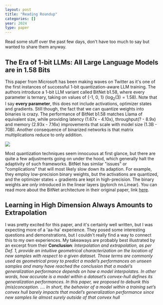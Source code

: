```yaml
---
layout: post
title: "Reading Roundup"
categories: []
year: 2024
type: paper
---
```


Read some stuff over the past few days, don't have too much to say but wanted to share them anyway.

## The Era of 1-bit LLMs: All Large Language Models are in 1.58 Bits

This paper from Microsoft has been making waves on Twitter as it's one of the first instances of successful 1-bit quantization-aware LLM training. The authors introduce a 1-bit LLM variant called BitNet b1.58, where every parameter is ternary, taking on values of {-1, 0, 1} ($\log_2(3) = 1.58$). Note that I say **every parameter**, this does not include activations, optimizer states and gradients. Still though, the fact that we can quantize weights into binaries is crazy. The performance of BitNet b1.58 matches Llama of equivalent size, while providing latency (1.67x - 4.10x), throughput(? - 8.9x) and memory (2.93x - 7.16x) improvements that scale with model size (1.3B - 70B). Another consequence of binarized networks is that matrix multiplications reduce to only addition.

![](/images/bitnetb1.58.png)

Most quantization techniques seem innocuous at first glance, but there are quite a few adjustments going on under the hood, which generally halt the adaptivity of such frameworks. BitNet has similar "issues" or "complications" that will most likely slow down its adaption. For example, they employ low-precision binary weights, but the activations are quantized, and the optimizer states + gradients are kept in high-precision. The binary weights are _only_ introduced in the linear layers (pytorch nn.Linear). You can read more about the BitNet architecture in their original paper, link [here](https://arxiv.org/pdf/2310.11453.pdf).

## Learning in High Dimension Always Amounts to Extrapolation

I was pretty excited for this paper, and it's certainly well written, but I was expecting more of a 'aa-ha' experience. They posed some interesting questions and demonstrations, but I couldn't really find a way to connect this to my own experiences. My takeaways are probably best illustrated by an excerpt from their **Conclusion**: *Interpolation and extrapolation, as per Def. 1, provide an intuitive geometrical characterization on the location of new samples with respect to a given dataset. Those terms are commonly used as geometrical proxy to predict a model’s performances on unseen samples and many have reached the conclusion that a model’s generalization performance depends on how a model interpolates. In other words, how accurate is a model within a dataset’s convex-hull defines its generalization performances. In this paper, we proposed to debunk this (mis)conception. .... In short, the behavior of a model within a training set’s convex hull barely impacts that model’s generalization performance since new samples lie almost surely outside of that convex hull*
